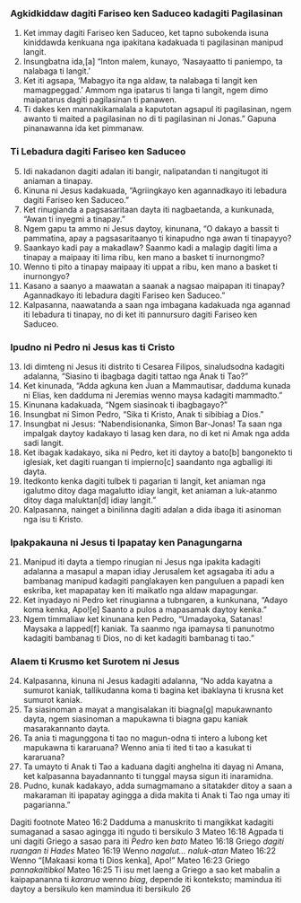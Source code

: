 ### Agkidkiddaw dagiti Fariseo ken Saduceo kadagiti Pagilasinan

1. Ket immay dagiti Fariseo ken Saduceo, ket tapno subokenda isuna kiniddawda kenkuana nga ipakitana kadakuada ti pagilasinan manipud langit.
2. Insungbatna ida,[a] “Inton malem, kunayo, ‘Nasayaatto ti paniempo, ta nalabaga ti langit.’
3. Ket iti agsapa, ‘Mabagyo ita nga aldaw, ta nalabaga ti langit ken mamagpeggad.’ Ammom nga ipatarus ti langa ti langit, ngem dimo maipatarus dagiti pagilasinan ti panawen.
4. Ti dakes ken mannakikamalala a kaputotan agsapul iti pagilasinan, ngem awanto ti maited a pagilasinan no di ti pagilasinan ni Jonas.” Gapuna pinanawanna ida ket pimmanaw.

### Ti Lebadura dagiti Fariseo ken Saduceo

5. Idi nakadanon dagiti adalan iti bangir, nalipatandan ti nangitugot iti aniaman a tinapay.
6. Kinuna ni Jesus kadakuada, “Agriingkayo ken agannadkayo iti lebadura dagiti Fariseo ken Saduceo.”
7. Ket rinugianda a pagsasaritaan dayta iti nagbaetanda, a kunkunada, “Awan ti inyegmi a tinapay.”
8. Ngem gapu ta ammo ni Jesus daytoy, kinunana, “O dakayo a bassit ti pammatina, apay a pagsasaritaanyo ti kinapudno nga awan ti tinapayyo?
9. Saankayo kadi pay a makadlaw? Saanmo kadi a malagip dagiti lima a tinapay a maipaay iti lima ribu, ken mano a basket ti inurnongmo?
10. Wenno ti pito a tinapay maipaay iti uppat a ribu, ken mano a basket ti inurnongyo?
11. Kasano a saanyo a maawatan a saanak a nagsao maipapan iti tinapay? Agannadkayo iti lebadura dagiti Fariseo ken Saduceo.”
12. Kalpasanna, naawatanda a saan nga imbagana kadakuada nga agannad iti lebadura ti tinapay, no di ket iti pannursuro dagiti Fariseo ken Saduceo.

### Ipudno ni Pedro ni Jesus kas ti Cristo

13. Idi dimteng ni Jesus iti distrito ti Cesarea Filipos, sinaludsodna kadagiti adalanna, “Siasino ti ibagbaga dagiti tattao nga Anak ti Tao?”
14. Ket kinunada, “Adda agkuna ken Juan a Mammautisar, dadduma kunada ni Elias, ken dadduma ni Jeremias wenno maysa kadagiti mammadto.”
15. Kinunana kadakuada, “Ngem siasinoak ti ibagbagayo?”
16. Insungbat ni Simon Pedro, “Sika ti Kristo, Anak ti sibibiag a Dios.”
17. Insungbat ni Jesus: “Nabendisionanka, Simon Bar-Jonas! Ta saan nga impalgak daytoy kadakayo ti lasag ken dara, no di ket ni Amak nga adda sadi langit.
18. Ket ibagak kadakayo, sika ni Pedro, ket iti daytoy a bato[b] bangonekto ti iglesiak, ket dagiti ruangan ti impierno[c] saandanto nga agballigi iti dayta.
19. Itedkonto kenka dagiti tulbek ti pagarian ti langit, ket aniaman nga igalutmo ditoy daga magalutto idiay langit, ket aniaman a luk-atanmo ditoy daga maluktan[d] idiay langit.”
20. Kalpasanna, nainget a binilinna dagiti adalan a dida ibaga iti asinoman nga isu ti Kristo.

### Ipakpakauna ni Jesus ti Ipapatay ken Panagungarna

21. Manipud iti dayta a tiempo rinugian ni Jesus nga ipakita kadagiti adalanna a masapul a mapan idiay Jerusalem ket agsagaba iti adu a bambanag manipud kadagiti panglakayen ken panguluen a papadi ken eskriba, ket mapapatay ken iti maikatlo nga aldaw mapagungar.
22. Ket inyadayo ni Pedro ket rinugianna a tubngaren, a kunkunana, “Adayo koma kenka, Apo![e] Saanto a pulos a mapasamak daytoy kenka.”
23. Ngem timmaliaw ket kinunana ken Pedro, “Umadayoka, Satanas! Maysaka a lapped[f] kaniak. Ta saanmo nga ipamaysa ti panunotmo kadagiti bambanag ti Dios, no di ket kadagiti bambanag ti tao.”

### Alaem ti Krusmo ket Surotem ni Jesus

24. Kalpasanna, kinuna ni Jesus kadagiti adalanna, “No adda kayatna a sumurot kaniak, tallikudanna koma ti bagina ket ibaklayna ti krusna ket sumurot kaniak.
25. Ta siasinoman a mayat a mangisalakan iti biagna[g] mapukawnanto dayta, ngem siasinoman a mapukawna ti biagna gapu kaniak masarakannanto dayta.
26. Ta ania ti magunggona ti tao no magun-odna ti intero a lubong ket mapukawna ti kararuana? Wenno ania ti ited ti tao a kasukat ti kararuana?
27. Ta umayto ti Anak ti Tao a kaduana dagiti anghelna iti dayag ni Amana, ket kalpasanna bayadannanto ti tunggal maysa sigun iti inaramidna.
28. Pudno, kunak kadakayo, adda sumagmamano a sitatakder ditoy a saan a makaraman iti ipapatay agingga a dida makita ti Anak ti Tao nga umay iti pagarianna.”

Dagiti footnote
Mateo 16:2 Dadduma a manuskrito ti mangikkat kadagiti sumaganad a sasao agingga iti ngudo ti bersikulo 3
Mateo 16:18 Agpada ti uni dagiti Griego a sasao para iti *Pedro* ken *bato*
Mateo 16:18 Griego *dagiti ruangan ti Hades*
Mateo 16:19 Wenno *nagalut... naluk-atan*
Mateo 16:22 Wenno “[Makaasi koma ti Dios kenka], Apo!”
Mateo 16:23 Griego *pannakaitibkol*
Mateo 16:25 Ti isu met laeng a Griego a sao ket mabalin a kaipapananna ti *kararua* wenno *biag*, depende iti konteksto; mamindua iti daytoy a bersikulo ken mamindua iti bersikulo 26